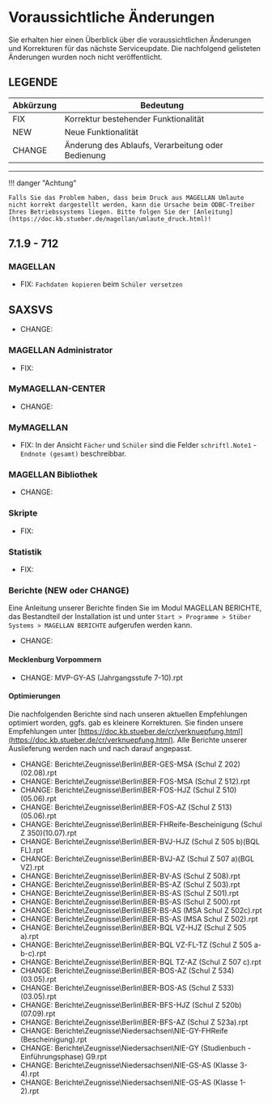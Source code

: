 # Voraussichtliche Änderungen

Sie erhalten hier einen Überblick über die voraussichtlichen Änderungen und Korrekturen für das nächste Serviceupdate. Die nachfolgend gelisteten Änderungen wurden noch nicht veröffentlicht.

## LEGENDE

Abkürzung | Bedeutung
--------- | ---------
FIX       | Korrektur bestehender Funktionalität
NEW       | Neue Funktionalität
CHANGE    | Änderung des Ablaufs, Verarbeitung oder Bedienung

---

!!! danger "Achtung"

    Falls Sie das Problem haben, dass beim Druck aus MAGELLAN Umlaute nicht korrekt dargestellt werden, kann die Ursache beim ODBC-Treiber Ihres Betriebssystems liegen. Bitte folgen Sie der [Anleitung](https://doc.kb.stueber.de/magellan/umlaute_druck.html)!

## 7.1.9 - 712


### MAGELLAN

* FIX: `Fachdaten kopieren` beim `Schüler versetzen`

## SAXSVS

* CHANGE: 

### MAGELLAN Administrator

* FIX: 

### MyMAGELLAN-CENTER

* CHANGE: 

### MyMAGELLAN

* FIX: In der Ansicht  `Fächer` und  `Schüler` sind die Felder `schriftl.Note1` - `Endnote (gesamt)` beschreibbar.

### MAGELLAN Bibliothek

* CHANGE:

### Skripte

* FIX: 

### Statistik

* FIX:

### Berichte (NEW oder CHANGE)

Eine Anleitung unserer Berichte finden Sie im Modul MAGELLAN BERICHTE, das Bestandteil der Installation ist und unter `Start > Programme > Stüber Systems > MAGELLAN BERICHTE` aufgerufen werden kann.

* CHANGE:
  
#### Mecklenburg Vorpommern

* CHANGE:  MVP-GY-AS (Jahrgangsstufe 7-10).rpt

#### Optimierungen

Die nachfolgenden Berichte sind nach unseren aktuellen Empfehlungen optimiert worden, ggfs. gab es kleinere Korrekturen. Sie finden unsere Empfehlungen unter [https://doc.kb.stueber.de/cr/verknuepfung.html](https://doc.kb.stueber.de/cr/verknuepfung.html). Alle Berichte unserer Auslieferung werden nach und nach darauf angepasst.

* CHANGE: Berichte\Zeugnisse\Berlin\BER-GES-MSA (Schul Z 202)(02.08).rpt
* CHANGE: Berichte\Zeugnisse\Berlin\BER-FOS-MSA (Schul Z 512).rpt
* CHANGE: Berichte\Zeugnisse\Berlin\BER-FOS-HJZ (Schul Z 510)(05.06).rpt
* CHANGE: Berichte\Zeugnisse\Berlin\BER-FOS-AZ (Schul Z 513)(05.06).rpt
* CHANGE: Berichte\Zeugnisse\Berlin\BER-FHReife-Bescheinigung (Schul Z 350)(10.07).rpt
* CHANGE: Berichte\Zeugnisse\Berlin\BER-BVJ-HJZ (Schul Z 505 b)(BQL FL).rpt
* CHANGE: Berichte\Zeugnisse\Berlin\BER-BVJ-AZ (Schul Z 507 a)(BGL VZ).rpt
* CHANGE: Berichte\Zeugnisse\Berlin\BER-BV-AS (Schul Z 508).rpt
* CHANGE: Berichte\Zeugnisse\Berlin\BER-BS-AZ (Schul Z 503).rpt
* CHANGE: Berichte\Zeugnisse\Berlin\BER-BS-AS (Schul Z 501).rpt
* CHANGE: Berichte\Zeugnisse\Berlin\BER-BS-AS (Schul Z 500).rpt
* CHANGE: Berichte\Zeugnisse\Berlin\BER-BS-AS (MSA  Schul Z 502c).rpt
* CHANGE: Berichte\Zeugnisse\Berlin\BER-BS-AS (MSA  Schul Z 502).rpt
* CHANGE: Berichte\Zeugnisse\Berlin\BER-BQL VZ-HJZ (Schul Z 505 a).rpt
* CHANGE: Berichte\Zeugnisse\Berlin\BER-BQL VZ-FL-TZ (Schul Z 505 a-b-c).rpt
* CHANGE: Berichte\Zeugnisse\Berlin\BER-BQL TZ-AZ (Schul Z 507 c).rpt
* CHANGE: Berichte\Zeugnisse\Berlin\BER-BOS-AZ (Schul Z 534)(03.05).rpt
* CHANGE: Berichte\Zeugnisse\Berlin\BER-BOS-AS (Schul Z 533)(03.05).rpt
* CHANGE: Berichte\Zeugnisse\Berlin\BER-BFS-HJZ (Schul Z 520b)(07.09).rpt
* CHANGE: Berichte\Zeugnisse\Berlin\BER-BFS-AZ (Schul Z 523a).rpt
* CHANGE: Berichte\Zeugnisse\Niedersachsen\NIE-GY-FHReife (Bescheinigung).rpt
* CHANGE: Berichte\Zeugnisse\Niedersachsen\NIE-GY (Studienbuch - Einführungsphase) G9.rpt
* CHANGE: Berichte\Zeugnisse\Niedersachsen\NIE-GS-AS (Klasse 3-4).rpt
* CHANGE: Berichte\Zeugnisse\Niedersachsen\NIE-GS-AS (Klasse 1-2).rpt
